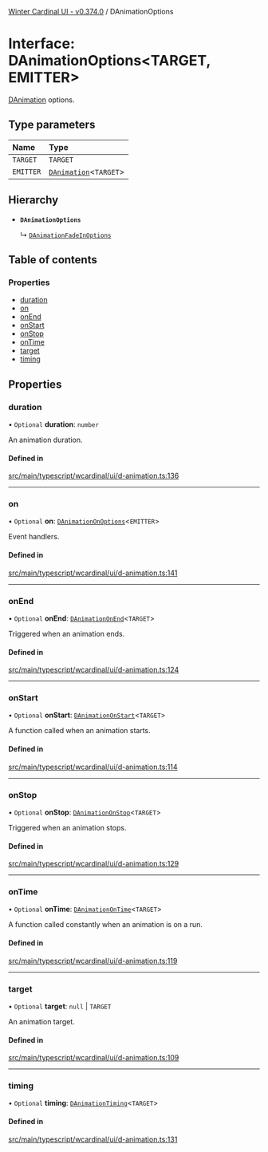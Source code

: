 [Winter Cardinal UI - v0.374.0](../index.md) / DAnimationOptions

# Interface: DAnimationOptions\<TARGET, EMITTER\>

[DAnimation](DAnimation.md) options.

## Type parameters

| Name | Type |
| :------ | :------ |
| `TARGET` | `TARGET` |
| `EMITTER` | [`DAnimation`](DAnimation.md)\<`TARGET`\> |

## Hierarchy

- **`DAnimationOptions`**

  ↳ [`DAnimationFadeInOptions`](DAnimationFadeInOptions.md)

## Table of contents

### Properties

- [duration](DAnimationOptions.md#duration)
- [on](DAnimationOptions.md#on)
- [onEnd](DAnimationOptions.md#onend)
- [onStart](DAnimationOptions.md#onstart)
- [onStop](DAnimationOptions.md#onstop)
- [onTime](DAnimationOptions.md#ontime)
- [target](DAnimationOptions.md#target)
- [timing](DAnimationOptions.md#timing)

## Properties

### duration

• `Optional` **duration**: `number`

An animation duration.

#### Defined in

[src/main/typescript/wcardinal/ui/d-animation.ts:136](https://github.com/winter-cardinal/winter-cardinal-ui/blob/v0.310.1/src/main/typescript/wcardinal/ui/d-animation.ts#L136)

___

### on

• `Optional` **on**: [`DAnimationOnOptions`](DAnimationOnOptions.md)\<`EMITTER`\>

Event handlers.

#### Defined in

[src/main/typescript/wcardinal/ui/d-animation.ts:141](https://github.com/winter-cardinal/winter-cardinal-ui/blob/v0.310.1/src/main/typescript/wcardinal/ui/d-animation.ts#L141)

___

### onEnd

• `Optional` **onEnd**: [`DAnimationOnEnd`](../index.md#danimationonend)\<`TARGET`\>

Triggered when an animation ends.

#### Defined in

[src/main/typescript/wcardinal/ui/d-animation.ts:124](https://github.com/winter-cardinal/winter-cardinal-ui/blob/v0.310.1/src/main/typescript/wcardinal/ui/d-animation.ts#L124)

___

### onStart

• `Optional` **onStart**: [`DAnimationOnStart`](../index.md#danimationonstart)\<`TARGET`\>

A function called when an animation starts.

#### Defined in

[src/main/typescript/wcardinal/ui/d-animation.ts:114](https://github.com/winter-cardinal/winter-cardinal-ui/blob/v0.310.1/src/main/typescript/wcardinal/ui/d-animation.ts#L114)

___

### onStop

• `Optional` **onStop**: [`DAnimationOnStop`](../index.md#danimationonstop)\<`TARGET`\>

Triggered when an animation stops.

#### Defined in

[src/main/typescript/wcardinal/ui/d-animation.ts:129](https://github.com/winter-cardinal/winter-cardinal-ui/blob/v0.310.1/src/main/typescript/wcardinal/ui/d-animation.ts#L129)

___

### onTime

• `Optional` **onTime**: [`DAnimationOnTime`](../index.md#danimationontime)\<`TARGET`\>

A function called constantly when an animation is on a run.

#### Defined in

[src/main/typescript/wcardinal/ui/d-animation.ts:119](https://github.com/winter-cardinal/winter-cardinal-ui/blob/v0.310.1/src/main/typescript/wcardinal/ui/d-animation.ts#L119)

___

### target

• `Optional` **target**: ``null`` \| `TARGET`

An animation target.

#### Defined in

[src/main/typescript/wcardinal/ui/d-animation.ts:109](https://github.com/winter-cardinal/winter-cardinal-ui/blob/v0.310.1/src/main/typescript/wcardinal/ui/d-animation.ts#L109)

___

### timing

• `Optional` **timing**: [`DAnimationTiming`](../index.md#danimationtiming)\<`TARGET`\>

#### Defined in

[src/main/typescript/wcardinal/ui/d-animation.ts:131](https://github.com/winter-cardinal/winter-cardinal-ui/blob/v0.310.1/src/main/typescript/wcardinal/ui/d-animation.ts#L131)
